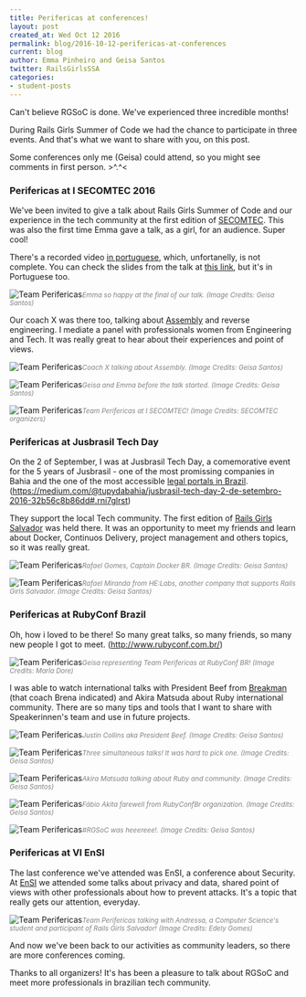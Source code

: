 ```yaml
---
title: Perifericas at conferences!
layout: post
created_at: Wed Oct 12 2016
permalink: blog/2016-10-12-perifericas-at-conferences
current: blog
author: Emma Pinheiro and Geisa Santos
twitter: RailsGirlsSSA
categories:
- student-posts
---
```


Can't believe RGSoC is done.
We've experienced three incredible months!

During Rails Girls Summer of Code we had the chance to participate in three events. And that's what we want to share with you, on this post.

Some conferences only me (Geisa) could attend, so you might see comments in first person. >^.^<

<h3>Perifericas at I SECOMTEC 2016</h3>

We've been invited to give a talk about Rails Girls Summer of Code and our experience in the tech community at the first edition of [SECOMTEC](http://secomtec.ml/). This was also the first time Emma gave a talk, as a girl, for an audience. Super cool!

There's a recorded video [in portuguese](https://m.facebook.com/story.php?story_fbid=1635020893495036&id=1587530478244078&fs=5), which, unfortanelly, is not complete. You can check the slides from the talk at [this link](http://perifericas.github.io/secomtec16), but it's in Portuguese too.

![Team Perifericas](/img/blog/2016/teamperifericas-conferences-secomtec_Emma.jpg)<font color="grey"><small><i>Emma so happy at the final of our talk. (Image Credits: Geisa Santos)</i></small></font>

Our coach X was there too, talking about [Assembly](https://lampiaosec.github.io/talks/Asm/#/) and reverse engineering. I mediate a panel with professionals women from Engineering and Tech. It was really great to hear about their experiences and point of views.

![Team Perifericas](/img/blog/2016/teamperifericas-conferences-secomtec_X.jpg)<font color="grey"><small><i>Coach X talking about Assembly. (Image Credits: Geisa Santos)</i></small></font>

![Team Perifericas](/img/blog/2016/teamperifericas-conferences-secomtec_girls.jpg)<font color="grey"><small><i>Geisa and Emma before the talk started. (Image Credits: Geisa Santos)</i></small></font>

![Team Perifericas](/img/blog/2016/teamperifericas-conferences-secomtec.jpg)<font color="grey"><small><i>Team Perifericas at I SECOMTEC! (Image Credits: SECOMTEC organizers)</i></small></font>

<h3>Perifericas at Jusbrasil Tech Day</h3>

On the 2 of September, I was at Jusbrasil Tech Day, a comemorative event for the 5 years of Jusbrasil - one of the most promissing companies in Bahia and the one of the most accessible [legal portals in Brazil](http://www.jusbrasil.com.br/home).
(https://medium.com/@tupydabahia/jusbrasil-tech-day-2-de-setembro-2016-32b56c8b86dd#.rni7glrst)

They support the local Tech community. The first edition of [Rails Girls Salvador](http://railsgirls.com/salvador201310) was held there.
It was an opportunity to meet my friends and learn about Docker, Continuos Delivery, project management and others topics, so it was really great.

![Team Perifericas](/img/blog/2016/teamperifericas-conferences-jusbraziltd-docker.jpg)<font color="grey"><small><i>Rafael Gomes, Captain Docker BR. (Image Credits: Geisa Santos)</i></small></font>

![Team Perifericas](/img/blog/2016/teamperifericas-conferences-jusbraziltd-helabs.jpg)<font color="grey"><small><i>Rafael Miranda from HE:Labs, another company that supports Rails Girls Salvador. (Image Credits: Geisa Santos)</i></small></font>

<h3>Perifericas at RubyConf Brazil</h3>

Oh, how i loved to be there!
So many great talks, so many friends, so many new people I got to meet.
(http://www.rubyconf.com.br/)

![Team Perifericas](/img/blog/2016/teamperifericas-conferences-rubyconfbr_group.jpg)<font color="grey"><small><i>Geisa representing Team Perifericas at RubyConf BR! (Image Credits: Marla Dore)</i></small></font>

I was able to watch international talks with President Beef from [Breakman](http://brakemanscanner.org) (that coach Brena indicated) and Akira Matsuda about Ruby international community. There are so many tips and tools that I want to share with Speakerinnen's team and use in future projects.

![Team Perifericas](/img/blog/2016/teamperifericas-conferences-rubyconfbr_PBeef.jpg)<font color="grey"><small><i>Justin Collins aka President Beef. (Image Credits: Geisa Santos)</i></small></font>

![Team Perifericas](https://igcdn-photos-f-a.akamaihd.net/hphotos-ak-xpa1/t51.2885-15/e35/14350445_1060519570735293_7930454733205012480_n.jpg)<font color="grey"><small><i>Three simultaneous talks! It was hard to pick one. (Image Credits: Geisa Santos)</i></small></font>

![Team Perifericas](/img/blog/2016/teamperifericas-conferences-rubyconfbr_Akira.jpg)<font color="grey"><small><i>Akira Matsuda talking about Ruby and community. (Image Credits: Geisa Santos)</i></small></font>

![Team Perifericas](/img/blog/2016/teamperifericas-conferences-rubyconfbr_Akita.jpg)<font color="grey"><small><i>Fábio Akita farewell from RubyConfBr organization. (Image Credits: Geisa Santos)</i></small></font>

![Team Perifericas](/img/blog/2016/teamperifericas-conferences-rubyconfbr_rgscomark.jpg)<font color="grey"><small><i>#RGSoC was heeereee!. (Image Credits: Geisa Santos)</i></small></font>

<h3>Perifericas at VI EnSI</h3>

The last conference we've attended was EnSI, a conference about Security.
At [EnSI](https://ensi.pop-ba.rnp.br/2016/) we attended some talks about privacy and data, shared point of views with other professionals about how to prevent attacks. It's a topic that really gets our attention, everyday.

![Team Perifericas](/img/blog/2016/teamperifericas-conferences-ensi.jpg)<font color="grey"><small><i>Team Perifericas talking with Andressa, a Computer Science's student and participant of Rails Girls Salvador! (Image Credits: Edely Gomes)</i></small></font>

And now we've been back to our activities as community leaders, so there are more conferences coming.

Thanks to all organizers! It's has been a pleasure to talk about RGSoC and meet more professionals in brazilian tech community.
